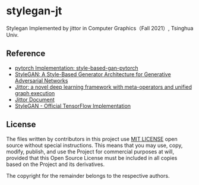 # stylegan-jt
Stylegan Implemented by jittor in Computer Graphics（Fall 2021）, Tsinghua Univ.



## Reference

+ [pytorch Implementation: style-based-gan-pytorch](https://github.com/rosinality/style-based-gan-pytorch)
+ [StyleGAN: A Style-Based Generator Architecture for Generative Adversarial Networks](https://arxiv.org/abs/1812.04948)
+ [Jittor: a novel deep learning framework with meta-operators and unified graph execution](https://cg.cs.tsinghua.edu.cn/jittor/papers/)
+ [Jittor Document](https://cg.cs.tsinghua.edu.cn/jittor/)
+ [StyleGAN - Official TensorFlow Implementation](https://github.com/NVlabs/stylegan)

## License
The files written by contributors in this project use [MIT LICENSE](LICENSE) open source without special instructions. This means that you may use, copy, modify, publish, and use the Project for commercial purposes at will, provided that this Open Source License must be included in all copies based on the Project and its derivatives.

The copyright for the remainder belongs to the respective authors.

